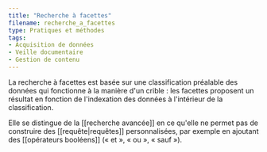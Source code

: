 ```yaml
---
title: "Recherche à facettes"
filename: recherche_a_facettes
type: Pratiques et méthodes
tags:
- Acquisition de données
- Veille documentaire
- Gestion de contenu
---
```


La recherche à facettes est basée sur une classification préalable des données qui fonctionne à la manière d'un crible : les facettes proposent un résultat en fonction de l'indexation des données à l'intérieur de la classification.

Elle se distingue de la [[recherche avancée]] en ce qu'elle ne permet pas de construire des [[requête|requêtes]] personnalisées, par exemple en ajoutant des [[opérateurs booléens]] (« et », « ou », « sauf »).

